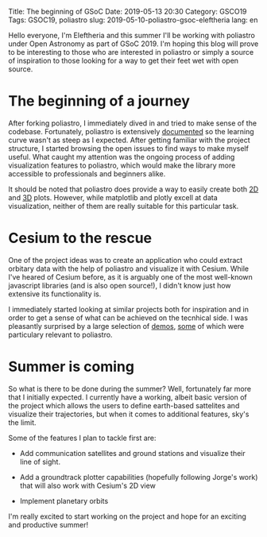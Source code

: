 Title: The beginning of GSoC 
Date: 2019-05-13 20:30
Category: GSCO19
Tags: GSOC19, poliastro
slug: 2019-05-10-poliastro-gsoc-eleftheria
lang: en

Hello everyone, I'm Eleftheria and this summer I'll be working with poliastro 
under Open Astronomy as part of GSoC 2019. I'm hoping this blog will prove to 
be interesting to those who are interested in poliastro or simply a source of 
inspiration to those looking for a way to get their feet wet with open source.

The beginning of a journey
==========================

After forking poliastro, I immediately dived in and tried to make sense of the
codebase. Fortunately, poliastro is extensively 
[documented](https://docs.poliastro.space/en/stable/) so the learning curve wasn't
as steep as I expected. After getting familiar with the project structure, I started
browsing the open issues to find ways to make myself useful. What caught my attention
was the ongoing process of adding visualization features to poliastro, which would 
make the library more accessible to professionals and beginners alike.


It should be noted that poliastro does provide a way to easily create both 
[2D](https://docs.poliastro.space/en/stable/examples/Catch%20that%20asteroid!.html?highlight=plot)
and  [3D](https://docs.poliastro.space/en/stable/examples/Plotting%20in%203D.html) plots.
However, while matplotlib and plotly excell at data visualization, neither of them
are really suitable for this particular task. 

Cesium to the rescue
====================

One of the project ideas was to create an application who could extract orbitary data with
the help of poliastro and visualize it with Cesium. While I've heared of Cesium before,
as it is arguably one of the most well-known javascript libraries (and is also open source!), 
I didn't know just how extensive its functionality is.


I immediately started looking at similar projects both for inspiration and in order to get 
a sense of what can be achieved on the tecnhical side. I was pleasantly surprised by a large
selection of [demos](https://cesiumjs.org/demos/), 
[some](https://cesiumjs.org/demos/OrbitalPredictor/) of which were particulary relevant to
poliastro.

Summer is coming
================

So what is there to be done during the summer? Well, fortunately far more that I initially 
expected. I currently have a working, albeit basic version of the project which allows the users 
to define earth-based sattelites and visualize their trajectories, but when it comes to additional
features, sky's the limit. 

Some of the features I plan to tackle first are:

* Add communication satellites and ground stations and visualize their line of sight.

* Add a groundtrack plotter capabilities (hopefully following Jorge's work) that will also work
with Cesium's 2D view

* Implement planetary orbits 

I'm really excited to start working on the project and hope for an exciting and productive summer!
